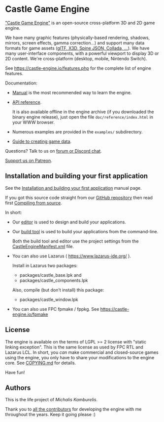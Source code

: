 Castle Game Engine
==================

["Castle Game Engine"](https://castle-engine.io/) is an open-source cross-platform 3D and 2D game engine.

We have many graphic features (physically-based rendering, shadows, mirrors, screen effects, gamma correction...) and support many data formats for game assets ([glTF, X3D, Spine JSON, Collada, ...](https://castle-engine.io/creating_data_model_formats.php)).
We have many user-interface components,
with a powerful viewport to display 3D or 2D content.
We're cross-platform (desktop, mobile, Nintendo Switch).

See https://castle-engine.io/features.php
for the complete list of engine features.

Documentation:

- [Manual](https://castle-engine.io/manual_intro.php) is the most recommended way to learn the engine.

- [API reference](https://castle-engine.io/apidoc-unstable/html/index.html).

    It is also available offline in the engine archive (if you downloaded the binary engine release), just open the file `doc/reference/index.html` in your WWW browser.

- Numerous examples are provided in the `examples/` subdirectory.

- [Guide to creating game data](https://castle-engine.io/creating_data_intro.php).

Questions? Talk to us on [forum or Discord chat](https://castle-engine.io/talk.php).

[Support us on Patreon](https://www.patreon.com/castleengine).

Installation and building your first application
---------

See the [Installation and building your first application](https://castle-engine.io/manual_install_run_first.php) manual page.

If you got this source code straight from our [GitHub repository](https://github.com/castle-engine/castle-engine/) then read first [Compiling from source](https://castle-engine.io/compiling_from_source.php).

In short:

- Our [editor](https://castle-engine.io/manual_editor.php) is used to design and build your applications.

- Our [build tool](https://castle-engine.io/build_tool) is used to build your applications from the command-line.

    Both the build tool and editor use the project settings
    from the [CastleEngineManifest.xml](https://castle-engine.io/project_manifest)
    file.

- You can also use Lazarus ( https://www.lazarus-ide.org/ ).

    Install in Lazarus two packages:

    - packages/castle_base.lpk and
    - packages/castle_components.lpk

    Also, compile (but don't install) this package:

    - packages/castle_window.lpk

- You can also use FPC fpmake / fppkg.
  See https://castle-engine.io/fpmake

License
-------

The engine is available on the terms of LGPL >= 2 license
with "static linking exception". This is the same license
as used by FPC RTL and Lazarus LCL. In short, you *can* make
commercial and closed-source games using the engine,
you only have to share your modifications to the engine core.
See [COPYING.md](https://github.com/castle-engine/castle-engine/blob/master/COPYING.md) for details.

Have fun!

Authors
-------

This is the life project of _Michalis Kamburelis_.

Thank you to [all the contributors](https://github.com/castle-engine/castle-engine/graphs/contributors) for developing the engine with me throughout the years. Keep it going please :)
